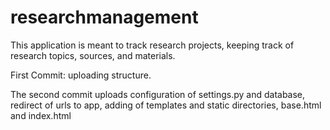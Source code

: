 # researchmanagement
<p>This application is meant to track research projects, keeping track
of research topics, sources, and materials.</p>
<p>First Commit: uploading structure.</p>
<p>The second commit uploads configuration of settings.py and database, redirect of urls to app, adding of templates and static directories, base.html and index.html</p>